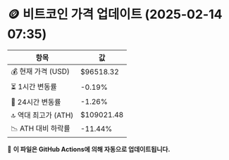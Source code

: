 # 🪙 비트코인 가격 업데이트 (2025-02-14 07:35)

| 항목                | 값 |
|--------------------|----------------|
| 💰 현재 가격 (USD) | $96518.32 |
| ⏳ 1시간 변동률    | -0.19% |
| 📆 24시간 변동률   | -1.26% |
| 🔝 역대 최고가 (ATH) | $109021.48 |
| 📉 ATH 대비 하락률 | -11.44% |

🔄 **이 파일은 GitHub Actions에 의해 자동으로 업데이트됩니다.**
